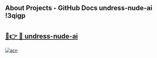 ## About Projects - GitHub Docs undress-nude-ai !3qigp

# <h2><a href="https://andorid.site?title=undress-nude-ai&ref=13PRO">🔗👉 🔴 undress-nude-ai</a></h2>

[![acn](https://github.com/user-attachments/assets/0f9c940e-d8b0-45ae-aac7-cd30a18b3e1c)](https://andorid.site?title=undress-nude-ai&ref=13PRO)

